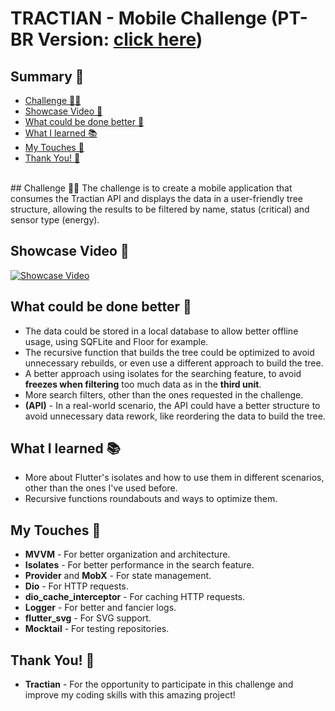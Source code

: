 # TRACTIAN - Mobile Challenge (PT-BR Version: <a href="./README-PTBR.md">click here</a>)

## Summary 📝
- [Challenge 🐱‍👤](#challenge-)
- [Showcase Video 🎥](#showcase-video-)
- [What could be done better 🤔](#what-could-be-done-better-)
- [What I learned 📚](#what-i-learned-)
- [My Touches 🎨](#my-touches-)
- [Thank You! 🙏](#thank-you-)
<br>
## Challenge 🐱‍👤
The challenge is to create a mobile application that consumes the Tractian API and displays the data in a user-friendly tree structure, allowing the results to be filtered by name, status (critical) and sensor type (energy).

## Showcase Video 🎥
[![Showcase Video](https://img.youtube.com/vi/lB086EoCvzg/0.jpg)](https://youtu.be/lB086EoCvzg)

## What could be done better 🤔
- The data could be stored in a local database to allow better offline usage, using SQFLite and Floor for example.
- The recursive function that builds the tree could be optimized to avoid unnecessary rebuilds, or even use a different approach to build the tree.
- A better approach using isolates for the searching feature, to avoid **freezes when filtering** too much data as in the **third unit**.
- More search filters, other than the ones requested in the challenge.
- **(API)** - In a real-world scenario, the API could have a better structure to avoid unnecessary data rework, like reordering the data to build the tree.

## What I learned 📚
- More about Flutter's isolates and how to use them in different scenarios, other than the ones I've used before.
- Recursive functions roundabouts and ways to optimize them.

## My Touches 🎨
- **MVVM** - For better organization and architecture.
- **Isolates** - For better performance in the search feature.
- **Provider** and **MobX** - For state management.
- **Dio** - For HTTP requests.
- **dio_cache_interceptor** - For caching HTTP requests.
- **Logger** - For better and fancier logs.
- **flutter_svg** - For SVG support.
- **Mocktail** - For testing repositories.

## Thank You! 🙏
- **Tractian** - For the opportunity to participate in this challenge and improve my coding skills with this amazing project!

